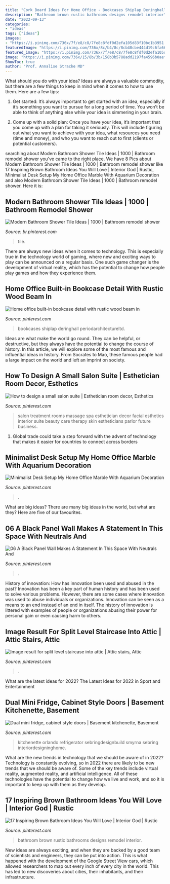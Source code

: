 ```yaml
---
title: "Cork Board Ideas For Home Office - Bookcases Shiplap Deringhall Periodarchitectureltd"
description: "Bathroom brown rustic bathrooms designs remodel interior"
date: "2022-09-13"
categories:
- "ideas"
tags: ["ideas"]
images:
- "https://i.pinimg.com/736x/7f/e8/c8/7fe8c8fdf0d2efa105d83f10bc1b3951.jpg"
featuredImage: "https://i.pinimg.com/736x/8c/b4/8c/8cb48cbe444d19c6fa66eec7bb622997.jpg"
featured_image: "https://i.pinimg.com/736x/7f/e8/c8/7fe8c8fdf0d2efa105d83f10bc1b3951.jpg"
image: "https://i.pinimg.com/736x/15/8b/3b/158b3b5788add2197fa4596b0aefadd5.jpg"
ShowToc: true
author: "Prof. Annalise Stracke MD"
---
```



What should you do with your idea?
Ideas are always a valuable commodity, but there are a few things to keep in mind when it comes to how to use them. Here are a few tips: 
1. Get started: It’s always important to get started with an idea, especially if it’s something you want to pursue for a long period of time. You won’t be able to think of anything else while your idea is simmering in your brain.

2. Come up with a solid plan: Once you have your idea, it’s important that you come up with a plan for taking it seriously. This will include figuring out what you want to achieve with your idea, what resources you need (time and money), and who you want to reach out to first (clients or potential customers). 


	

		
searching about Modern Bathroom Shower Tile Ideas | 1000 | Bathroom remodel shower you've came to the right place. We have 8 Pics about Modern Bathroom Shower Tile Ideas | 1000 | Bathroom remodel shower like 17 Inspiring Brown Bathroom Ideas You Will Love | Interior God | Rustic, Minimalist Desk Setup My Home Office Marble With Aquarium Decoration and also Modern Bathroom Shower Tile Ideas | 1000 | Bathroom remodel shower. Here it is:
		
    
## Modern Bathroom Shower Tile Ideas | 1000 | Bathroom Remodel Shower

<img loading=lazy src="https://i.pinimg.com/736x/15/8b/3b/158b3b5788add2197fa4596b0aefadd5.jpg" onerror="this.onerror=null;this.src='https://tse1.mm.bing.net/th?id=OIP.w3hKIfbUsGFJtEQwnoT-nAHaJ3&amp;pid=15.1';" alt="Modern Bathroom Shower Tile Ideas | 1000 | Bathroom remodel shower">

_Source: br.pinterest.com_

>tile. 

	

There are always new ideas when it comes to technology. This is especially true in the technology world of gaming, where new and exciting ways to play can be announced on a regular basis. One such game changer is the development of virtual reality, which has the potential to change how people play games and how they experience them.

    
## Home Office Built-in Bookcase Detail With Rustic Wood Beam In

<img loading=lazy src="https://i.pinimg.com/736x/14/d2/a5/14d2a5c25f5694746063cfa3647e3211.jpg" onerror="this.onerror=null;this.src='https://tse4.mm.bing.net/th?id=OIP.A1htz7YbAezWHO28M4iGXwHaLG&amp;pid=15.1';" alt="Home office built-in bookcase detail with rustic wood beam in">

_Source: pinterest.com_

>bookcases shiplap deringhall periodarchitectureltd. 

	

Ideas are what make the world go round. They can be helpful, or destructive, but they always have the potential to change the course of history. In this article, we will explore some of the most famous and influential ideas in history. From Socrates to Mao, these famous people had a large impact on the world and left an imprint on society.

    
## How To Design A Small Salon Suite | Esthetician Room Decor, Esthetics

<img loading=lazy src="https://i.pinimg.com/736x/b7/e0/db/b7e0db98f7fe25dc481adf18ee8aff16.jpg" onerror="this.onerror=null;this.src='https://tse4.mm.bing.net/th?id=OIP.nHlXAIJEDkvvL02N9U6QawHaJ3&amp;pid=15.1';" alt="How to design a small salon suite | Esthetician room decor, Esthetics">

_Source: pinterest.com_

>salon treatment rooms massage spa esthetician decor facial esthetics interior suite beauty care therapy skin estheticians parlor future business. 

	

1. Global trade could take a step forward with the advent of technology that makes it easier for countries to connect across borders 

    
## Minimalist Desk Setup My Home Office Marble With Aquarium Decoration

<img loading=lazy src="https://i.pinimg.com/736x/7f/e8/c8/7fe8c8fdf0d2efa105d83f10bc1b3951.jpg" onerror="this.onerror=null;this.src='https://tse4.mm.bing.net/th?id=OIP.6uRLBcgNnFvoBeJdZEMQXwHaFp&amp;pid=15.1';" alt="Minimalist Desk Setup My Home Office Marble With Aquarium Decoration">

_Source: pinterest.com_

>. 

	

What are big ideas?
There are many big ideas in the world, but what are they? Here are five of our favourites.

    
## 06 A Black Panel Wall Makes A Statement In This Space With Neutrals And

<img loading=lazy src="https://i.pinimg.com/736x/8c/b4/8c/8cb48cbe444d19c6fa66eec7bb622997.jpg" onerror="this.onerror=null;this.src='https://tse1.mm.bing.net/th?id=OIP.TSfif5sLXo-NUFYCsNL-WQHaLH&amp;pid=15.1';" alt="06 A Black Panel Wall Makes A Statement In This Space With Neutrals And">

_Source: pinterest.com_

>. 

	

History of innovation: How has innovation been used and abused in the past?
Innovation has been a key part of human history and has been used to solve various problems. However, there are some cases where innovation was used to abuse individuals or organizations. Innovation can be seen as a means to an end instead of an end in itself. The history of innovation is littered with examples of people or organizations abusing their power for personal gain or even causing harm to others.

    
## Image Result For Split Level Staircase Into Attic | Attic Stairs, Attic

<img loading=lazy src="https://i.pinimg.com/736x/ba/82/8d/ba828d961cf412fc8694235932086d4d.jpg" onerror="this.onerror=null;this.src='https://tse4.mm.bing.net/th?id=OIP.25naL4cW13Rugu0P36TgUgHaJ3&amp;pid=15.1';" alt="Image result for split level staircase into attic | Attic stairs, Attic">

_Source: pinterest.com_

>. 

	

What are the latest ideas for 2022?
The Latest Ideas for 2022 in Sport and Entertainment

    
## Dual Mini Fridge, Cabinet Style Doors | Basement Kitchenette, Basement

<img loading=lazy src="https://i.pinimg.com/736x/5c/28/18/5c28185a115c6af4a056fc20e77bbb46.jpg" onerror="this.onerror=null;this.src='https://tse2.mm.bing.net/th?id=OIP.oErdx6bXkkmGAYLdLlCSCQHaKk&amp;pid=15.1';" alt="Dual mini fridge, cabinet style doors | Basement kitchenette, Basement">

_Source: pinterest.com_

>kitchenette orlando refrigerator sebringdesignbuild smyrna sebring interiordesigninghome. 

	

What are the new trends in technology that we should be aware of in 2022?
Technology is constantly evolving, so in 2022 there are likely to be new trends that we should be aware of. Some of the key trends include virtual reality, augmented reality, and artificial intelligence. All of these technologies have the potential to change how we live and work, and so it is important to keep up with them as they develop.

    
## 17 Inspiring Brown Bathroom Ideas You Will Love | Interior God | Rustic

<img loading=lazy src="https://i.pinimg.com/736x/74/7f/ab/747fab5655683fe6e74548af4461a16f.jpg" onerror="this.onerror=null;this.src='https://tse3.mm.bing.net/th?id=OIP.P0nI3oqK6Szh81Xzgy8I4gHaLH&amp;pid=15.1';" alt="17 Inspiring Brown Bathroom Ideas You Will Love | Interior God | Rustic">

_Source: pinterest.com_

>bathroom brown rustic bathrooms designs remodel interior. 

	

New ideas are always exciting, and when they are backed by a good team of scientists and engineers, they can be put into action. This is what happened with the development of the Google Street View cars, which allowed researchers to map out every inch of every city in the world. This has led to new discoveries about cities, their inhabitants, and their infrastructure.


